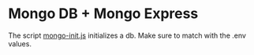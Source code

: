 # Mongo DB + Mongo Express

The script [mongo-init.js](normalized-mongodb/mongodb/initdb.d/mongo-init.js) initializes a db. Make sure to match with the .env values.

